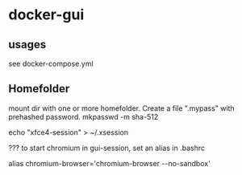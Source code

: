 # docker-gui

## usages

see docker-compose.yml


## Homefolder
mount dir with one or more homefolder. 
Create a file ".mypass" with prehashed password. 
mkpasswd -m sha-512

echo "xfce4-session" > ~/.xsession

???
to start chromium in gui-session, set an alias in .bashrc  

alias chromium-browser='chromium-browser --no-sandbox'  
